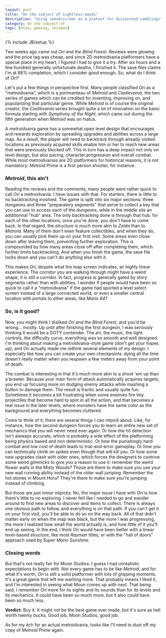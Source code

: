 ```yaml
---
layout: post
title: "On the subject of sightless woods"
description: "Using <em>Ori</em> as a pretext for disjointed ramblings"
category: On the subject of
tags: [otso, gaming, reviews]
---
```

{% include JB/setup %}

Two weeks ago came out _Ori and the Blind Forest_. Reviews were glowing and the price tag was cheap, and since 2D metroidvania platformers have a special place in my heart, I figured I had to give it a try. After six hours and a few hundred generally unfortunate deaths, I finished it. The save files claims I'm at 86% completion, which I consider good enough. So, what do I think of _Ori_?

<!-- more -->

Let's put a few things in perspective first. Many people classified _Ori_ as a "metroidvania", which is a portmanteau of _Metroid_ and _Castlevania_, the two series of games which can be credited for inventing, improving on, and popularizing that particular genre. While _Metroid_ is of course the original creator, the _Castlevania_ series brought quite a lot of innovation on the basic formula starting with _Symphony of the Night_, which came out during the fifth generation when _Metroid_ was on hiatus.

A metroidvania game has a somewhat open level design that encourages and rewards exploration by spreading upgrades and abilities across a large map. As a result, the player will need to backtrack through already visited locations as previously acquired skills enable him or her to reach new areas that were previously blocked off. This in turn has a deep impact not only on level design, but also pacing, character progression and overall combat. While most metroidvanias are 2D platformers for historical reasons, it is not mandatory: _Metroid Prime_ is a first person shooter, for instance.

### _Metroid_, this ain't

Reading the reviews and the comments, many people were rather quick to call _Ori_ a metroidvania. I have issues with that. For starters, there is little to no backtracking involved. The game is split into six major sections: three dungeons and three "preparatory segments" that serve to collect a key that you can use to access each of the dungeons, while in the middle sits an additionnal "hub" area. The only backtracking done is through that hub: for each of the other locations, once you're done, you don't have to come back. In that regard, the structure is much more akin to _Zelda_ than to _Metroid_. Many of them don't even feature collectibles, and when they do, you can usually pick them up on your first visit. Some areas even close down after leaving them, preventing further exploration. This is compounded by how many areas close off after completing them, which further limits backtracking. And when you finish the game, the save file locks down and you can't do anything else with it.

This makes _Ori_, despite what the map screen indicates, an highly linear experience. The corridor you are walking through might have a weird shape, it is still a corridor. In fact, progress is generally gated by story segments rather than with abilities. I wonder if people would have been so quick to call it a "metroidvania" if the game had sported a level select screen instead of a large connected world, or even a smaller central location with portals to other areas, like _Mario 64_?

### So, is it good?

Now, you might think I disliked _Ori and the Blind Forest_, and you'd be wrong... mostly. Up until after finishing the first dungeon, I was seriously thinking it would be a GOTY contender. The art, the music, the tight controls, the difficulty curve, everything was so smooth and well designed. I'm thinking about making a metroidvania-style game (don't get your hopes up), and _Ori_ actually made me rethink several elements of my design. I especially like how you can create your own checkpoints: dying all the time doesn't really matter when you respawn a few meters away from your point of death.

The combat is interesting in that it's much more akin to a shoot 'em up than a brawler. Because your main form of attack automatically acquires targets, you end up focusing more on dodging enemy attacks while mashing a button to damage them. The result is frantic and usually quite fun. Sometimes it becomes a bit frustrating when some enemies fire tiny projectiles that become hard to spot in all the action, and that becomes a real issue in the later levels, where monsters have the same color as the background and everything becomes cluttered.

Come to think of it, there are several things I can nitpick about. Like, for instance, how the second dungeon forces you to learn an entire new set of mechanics that you will never need ever again. Or how the hit detection isn't alaways accurate, which is probably a side effect of the platforming being physics based and non deterministic. Or how the punishingly hard combat and low cost of death leads to trial-and-error gameplay. Or how you can technically climb on spikes even though that will kill you. Or how some new upgrades clash with older ones, which forces the designers to contrive some weird gimmicks to give you a reason to use it: remember the weird flower walls in the Misty Woods? Those are there to make sure you use your new wall running ability instead of the older wall jumping. Remember the hot stones in Mount Horu? They're there to make sure you're jumping instead of climbing.

But those are just minor nitpicks. No, the major issue I have with _Ori_ is how there's little to no exploring. I never felt like I needed to go and wander around to find new areas to discover and items to collect. There is always one obvious path to follow, and everything is on that path. If you can't get it on your first visit, you'll be able to do so on the way back. All of that didn't matter early on when the map was black, but the more I was progressing, the more I realized how small the world actually is, and how little of it you'll end up seeing. In the end, I think _Ori_ would have been better with a linear level-based structure, like most _Rayman_ titles, or with the "hall of doors" approach used by _Super Mario Sunshine_.

### Closing words

But that's not really fair for Moon Studios: I guess I had unrealistic expectations to begin with. Not every game has to be like _Metroid_, and for what it's worth, _Ori_ is still a solid platformer with lots of gripping moments. It's a great game that left me wanting more. That probably means I liked it, and I'm interested in seeing what Moon comes up with next. That being said, I remember _Ori_ more for its sights and its sounds than for its levels and its mechanics. It could have been so much more, but it also could have been so much less.

**Verdict:** Buy it. It might not be the best game ever made, but it's sure as hell worth twenty bucks. Good job, Moon Studios, good job.

As for my itch for an actual metroidvania, looks like I'll need to dust off my copy of _Metroid Prime_ again.
